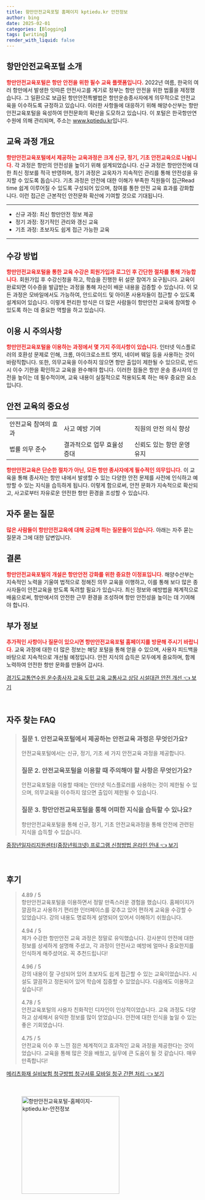 ```yaml
---
title: 항만안전교육포털 홈페이지 kptiedu.kr 안전정보
author: bing
date: 2025-02-01
categories: [Blogging]
tags: [writing]
render_with_liquid: false
---
```



<h2 id='항만안전교육포털 소개'>항만안전교육포털 소개</h2>

<p><b><span style="color: #ee2323;">항만안전교육포털은 항만 안전을 위한 필수 교육 플랫폼입니다.</span></b> 2022년 여름, 한국의 여러 항만에서 발생한 잇따른 안전사고를 계기로 정부는 항만 안전을 위한 법률을 제정했습니다. 그 일환으로 보급된 항만안전특별법은 항만운송종사자에게 의무적으로 안전교육을 이수하도록 규정하고 있습니다. 이러한 사항들에 대응하기 위해 해양수산부는 항만안전교육포털을 육성하여 안전문화의 확산을 도모하고 있습니다. 이 포털은 한국항만연수원에 의해 관리되며, 주소는 <a href="https://www.kptiedu.kr">www.kptiedu.kr</a>입니다.</p>

<h2 id='교육 과정 개요'>교육 과정 개요</h2>

<p><b><span style="color: #ee2323;">항만안전교육포털에서 제공하는 교육과정은 크게 신규, 정기, 기초 안전교육으로 나뉩니다.</span></b> 각 과정은 항만의 안전성을 높이기 위해 설계되었습니다. 신규 과정은 항만안전에 대한 최신 정보를 적극 반영하며, 정기 과정은 교욱자가 지속적인 관리를 통해 안전성을 유지할 수 있도록 돕습니다. 기초 과정은 안전에 대한 이해가 부족한 직원들이 접근Read time 쉽게 이루어질 수 있도록 구성되어 있으며, 참여를 통한 안전 교육 효과를 강화합니다. 이런 접근은 근본적인 안전문화 확산에 기여할 것으로 기대됩니다.</p>

<hr />

<ul>
    <li>신규 과정: 최신 항만안전 정보 제공</li>
    <li>정기 과정: 정기적인 관리와 갱신 교육</li>
    <li>기초 과정: 초보자도 쉽게 접근 가능한 교육</li>
</ul>

<hr />

<h2 id='수강 방법'>수강 방법</h2>

<p><b><span style="color: #ee2323;">항만안전교육포털을 통한 교육 수강은 회원가입과 로그인 후 간단한 절차를 통해 가능합니다.</span></b> 회원가입 후 수강신청을 하고, 학습을 진행한 뒤 설문 참여가 요구됩니다. 교육이 완료되면 이수증을 발급받는 과정을 통해 자신이 배운 내용을 검증할 수 있습니다. 이 모든 과정은 모바일에서도 가능하여, 안드로이드 및 아이폰 사용자들이 접근할 수 있도록 설계되어 있습니다. 이렇게 편리한 방식은 더 많은 사람들이 항만안전 교육에 참여할 수 있도록 하는 데 중요한 역할을 하고 있습니다.</p>

<h2 id='이용 시 주의사항'>이용 시 주의사항</h2>

<p><b><span style="color: #ee2323;">항만안전교육포털을 이용하는 과정에서 몇 가지 주의사항이 있습니다.</span></b> 인터넷 익스플로러의 호환성 문제로 인해, 크롬, 마이크로소프트 엣지, 네이버 웨일 등을 사용하는 것이 바람직합니다. 또한, 의무교육을 이수하지 않으면 항만 출입이 제한될 수 있으므로, 반드시 이수 기한을 확인하고 교육을 완수해야 합니다. 이러한 점들은 항만 운송 종사자의 안전을 높이는 데 필수적이며, 교육 내용이 실질적으로 적용되도록 하는 매우 중요한 요소입니다.</p>

<h2 id='안전 교육의 중요성'>안전 교육의 중요성</h2>

<table>
    <tr>
        <td>안전교육 참여의 효과</td>
        <td>사고 예방 기여</td>
        <td>직원의 안전 의식 향상</td>
    </tr>
    <tr>
        <td>법률 의무 준수</td>
        <td>결과적으로 업무 효율성 증대</td>
        <td>신뢰도 있는 항만 운영 유지</td>
    </tr>
</table>

<p><b><span style="color: #ee2323;">항만안전교육은 단순한 절차가 아닌, 모든 항만 종사자에게 필수적인 의무입니다.</span></b> 이 교육을 통해 종사자는 항만 내에서 발생할 수 있는 다양한 안전 문제를 사전에 인식하고 예방할 수 있는 지식을 습득하게 됩니다. 이렇게 함으로써, 안전 문화가 지속적으로 확산되고, 사고로부터 자유로운 안전한 항만 환경을 조성할 수 있습니다.</p>

<h2 id='자주 묻는 질문'>자주 묻는 질문</h2>

<p><b><span style="color: #ee2323;">많은 사람들이 항만안전교육에 대해 궁금해 하는 질문들이 있습니다.</span></b> 아래는 자주 묻는 질문과 그에 대한 답변입니다.</p>

<h2 id='결론'>결론</h2>

<p><b><span style="color: #ee2323;">항만안전교육포털의 개설은 항만안전 강화를 위한 중요한 이정표입니다.</span></b> 해양수산부는 지속적인 노력을 기울여 법적으로 정해진 의무 교육을 이행하고, 이를 통해 보다 많은 종사자들이 안전교육을 받도록 독려할 필요가 있습니다. 최신 정보와 예방법을 체계적으로 배움으로써, 항만에서의 안전한 근무 환경을 조성하며 항만 안전성을 높이는 데 기여해야 합니다.</p>

<h2 id='부가 정보'>부가 정보</h2>

<p><b><span style="color: #ee2323;">추가적인 사항이나 질문이 있으시면 항만안전교육포털 홈페이지를 방문해 주시기 바랍니다.</span></b> 교육 과정에 대한 더 많은 정보는 해당 포털을 통해 얻을 수 있으며, 사용자 피드백을 바탕으로 지속적으로 개선될 예정입니다. 안전 지식의 습득은 모두에게 중요하며, 함께 노력하여 안전한 항만 문화를 만들어 갑시다.</p>


<p><a class="click-button" title="경기도교통연수원 운수종사자 교육 도민 교육 교통사고 상담 시설대관 안전 개선" href="https://greenforu.github.io/posts/%EA%B2%BD%EA%B8%B0%EB%8F%84%EA%B5%90%ED%86%B5%EC%97%B0%EC%88%98%EC%9B%90-%EC%9A%B4%EC%88%98%EC%A2%85%EC%82%AC%EC%9E%90-%EA%B5%90%EC%9C%A1-%EB%8F%84%EB%AF%BC-%EA%B5%90%EC%9C%A1-%EA%B5%90%ED%86%B5%EC%82%AC%EA%B3%A0-%EC%83%81%EB%8B%B4-%EC%8B%9C%EC%84%A4%EB%8C%80%EA%B4%80-%EC%95%88%EC%A0%84-%EA%B0%9C%EC%84%A0/" rel="dofollow">경기도교통연수원 운수종사자 교육 도민 교육 교통사고 상담 시설대관 안전 개선 👈 보기</a></p><br>
<h2 id='자주_찾는_FAQ'>자주 찾는 FAQ</h2>
<div itemscope="" itemtype="https://schema.org/FAQPage"> 
<blockquote> 
<div itemscope="" itemprop="mainEntity" itemtype="https://schema.org/Question"> 
<h3 itemprop="name">질문 1. 안전교육포털에서 제공하는 안전교육 과정은 무엇인가요?</h3> 
<div itemscope="" itemprop="acceptedAnswer" itemtype="https://schema.org/Answer"> 
<span itemprop="text"> 
<p>안전교육포털에서는 신규, 정기, 기초 세 가지 안전교육 과정을 제공합니다.</p> 
</span> 
</div> 
</div> 
<div itemscope="" itemprop="mainEntity" itemtype="https://schema.org/Question"> 
<h3 itemprop="name">질문 2. 안전교육포털을 이용할 때 주의해야 할 사항은 무엇인가요?</h3> 
<div itemscope="" itemprop="acceptedAnswer" itemtype="https://schema.org/Answer"> 
<span itemprop="text"> 
<p>안전교육포털을 이용할 때에는 인터넷 익스플로러를 사용하는 것이 제한될 수 있으며, 의무교육을 이수하지 않으면 출입이 제한될 수 있습니다.</p> 
</span> 
</div> 
</div> 
<div itemscope="" itemprop="mainEntity" itemtype="https://schema.org/Question"> 
<h3 itemprop="name">질문 3. 항만안전교육포털을 통해 어떠한 지식을 습득할 수 있나요?</h3> 
<div itemscope="" itemprop="acceptedAnswer" itemtype="https://schema.org/Answer"> 
<span itemprop="text"> 
<p>항만안전교육포털을 통해 신규, 정기, 기초 안전교육과정을 통해 안전에 관련된 지식을 습득할 수 있습니다.</p> 
</span> 
</div> 
</div> 
</blockquote> 
</div>
<p><a class="click-button" title="중장년일자리지원센터(중장년워크넷) 프로그램 신청방법 온라인 안내" href="https://greenforu.github.io/posts/%EC%A4%91%EC%9E%A5%EB%85%84%EC%9D%BC%EC%9E%90%EB%A6%AC%EC%A7%80%EC%9B%90%EC%84%BC%ED%84%B0(%EC%A4%91%EC%9E%A5%EB%85%84%EC%9B%8C%ED%81%AC%EB%84%B7)-%ED%94%84%EB%A1%9C%EA%B7%B8%EB%9E%A8-%EC%8B%A0%EC%B2%AD%EB%B0%A9%EB%B2%95-%EC%98%A8%EB%9D%BC%EC%9D%B8-%EC%95%88%EB%82%B4/" rel="dofollow">중장년일자리지원센터(중장년워크넷) 프로그램 신청방법 온라인 안내 👈 보기</a></p><br>
<h2 id='후기'>후기</h2>
<div itemscope itemtype="https://schema.org/Product">
  <blockquote>
  <div itemprop="review" itemscope itemtype="https://schema.org/Review">
      <div itemprop="reviewRating" itemscope itemtype="https://schema.org/Rating"> <span itemprop="ratingValue">4.89</span> / <span itemprop="bestRating">5</span> </div>
      <span itemprop="reviewBody">항만안전교육포털을 이용하면서 정말 만족스러운 경험을 했습니다. 홈페이지가 깔끔하고 사용하기 편리한 인터페이스를 갖추고 있어 편하게 교육을 수강할 수 있었습니다. 강의 내용도 명료하게 설명되어 있어서 이해하기 쉬웠습니다.</span>
  </div>
  <br>
  <div itemprop="review" itemscope itemtype="https://schema.org/Review">
      <div itemprop="reviewRating" itemscope itemtype="https://schema.org/Rating"> <span itemprop="ratingValue">4.94</span> / <span itemprop="bestRating">5</span> </div>
      <span itemprop="reviewBody">제가 수강한 항만안전 교육 과정은 정말로 유익했습니다. 강사분이 안전에 대한 정보를 상세하게 설명해 주셨고, 각 과정이 안전사고 예방에 얼마나 중요한지를 인식하게 해주셨어요. 꼭 추천드립니다!</span>
  </div>
  <br>
  <div itemprop="review" itemscope itemtype="https://schema.org/Review">
      <div itemprop="reviewRating" itemscope itemtype="https://schema.org/Rating"> <span itemprop="ratingValue">4.96</span> / <span itemprop="bestRating">5</span> </div>
      <span itemprop="reviewBody">강의 내용이 잘 구성되어 있어 초보자도 쉽게 접근할 수 있는 교육이었습니다. 시설도 깔끔하고 정돈되어 있어 학습에 집중할 수 있었습니다. 다음에도 이용하고 싶습니다!</span>
  </div>
  <br>
  <div itemprop="review" itemscope itemtype="https://schema.org/Review">
      <div itemprop="reviewRating" itemscope itemtype="https://schema.org/Rating"> <span itemprop="ratingValue">4.78</span> / <span itemprop="bestRating">5</span> </div>
      <span itemprop="reviewBody">안전교육포털의 사용자 친화적인 디자인이 인상적이었습니다. 교육 과정도 다양하고 상세해서 유익한 정보를 많이 얻었습니다. 안전에 대한 인식을 높일 수 있는 좋은 기회였습니다.</span>
  </div>
  <br>
  <div itemprop="review" itemscope itemtype="https://schema.org/Review">
      <div itemprop="reviewRating" itemscope itemtype="https://schema.org/Rating"> <span itemprop="ratingValue">4.75</span> / <span itemprop="bestRating">5</span> </div>
      <span itemprop="reviewBody">안전교육 이수 후 느낀 점은 체계적이고 효과적인 교육 과정을 제공한다는 것이었습니다. 교육을 통해 많은 것을 배웠고, 실무에 큰 도움이 될 것 같습니다. 매우 만족합니다!</span>
  </div>
  </blockquote>
</div>
<p><a class="click-button" title="메리츠화재 실비보험 청구방법 청구서류 모바일 청구 간편 처리" href="https://greenforu.github.io/posts/%EB%A9%94%EB%A6%AC%EC%B8%A0%ED%99%94%EC%9E%AC-%EC%8B%A4%EB%B9%84%EB%B3%B4%ED%97%98-%EC%B2%AD%EA%B5%AC%EB%B0%A9%EB%B2%95-%EC%B2%AD%EA%B5%AC%EC%84%9C%EB%A5%98-%EB%AA%A8%EB%B0%94%EC%9D%BC-%EC%B2%AD%EA%B5%AC-%EA%B0%84%ED%8E%B8-%EC%B2%98%EB%A6%AC/" rel="dofollow">메리츠화재 실비보험 청구방법 청구서류 모바일 청구 간편 처리 👈 보기</a></p><br>
<figure class="image"><img src="https://greenforu.github.io/assets/img/thumbnail/항만안전교육포털-홈페이지-kptiedu.kr-안전정보.webp" alt="항만안전교육포털-홈페이지-kptiedu.kr-안전정보" width="256" height="256"></figure>